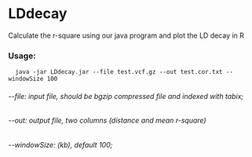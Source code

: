 # LDdecay
Calculate the r-square using our java program and plot the LD decay in R

### Usage:
      java -jar LDdecay.jar --file test.vcf.gz --out test.cor.txt --windowSize 100
###### --file: input file, should be bgzip compressed file and indexed with tabix;
###### --out: output file, two columns (distance and mean r-square)
###### --windowSize: (kb), default 100;
